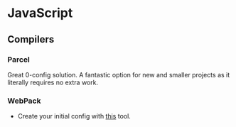 # JavaScript

## Compilers

### Parcel

Great 0-config solution. A fantastic option for new and smaller projects as it literally requires no extra work.

### WebPack

- Create your initial config with [this](https://webpack.jakoblind.no/) tool.
